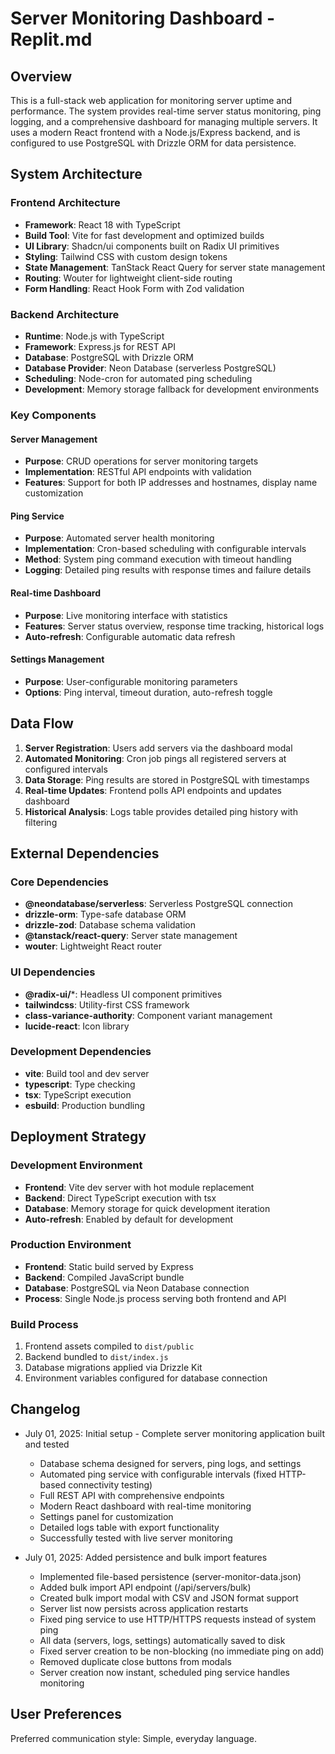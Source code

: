 # Server Monitoring Dashboard - Replit.md

## Overview

This is a full-stack web application for monitoring server uptime and performance. The system provides real-time server status monitoring, ping logging, and a comprehensive dashboard for managing multiple servers. It uses a modern React frontend with a Node.js/Express backend, and is configured to use PostgreSQL with Drizzle ORM for data persistence.

## System Architecture

### Frontend Architecture
- **Framework**: React 18 with TypeScript
- **Build Tool**: Vite for fast development and optimized builds
- **UI Library**: Shadcn/ui components built on Radix UI primitives
- **Styling**: Tailwind CSS with custom design tokens
- **State Management**: TanStack React Query for server state management
- **Routing**: Wouter for lightweight client-side routing
- **Form Handling**: React Hook Form with Zod validation

### Backend Architecture
- **Runtime**: Node.js with TypeScript
- **Framework**: Express.js for REST API
- **Database**: PostgreSQL with Drizzle ORM
- **Database Provider**: Neon Database (serverless PostgreSQL)
- **Scheduling**: Node-cron for automated ping scheduling
- **Development**: Memory storage fallback for development environments

### Key Components

#### Server Management
- **Purpose**: CRUD operations for server monitoring targets
- **Implementation**: RESTful API endpoints with validation
- **Features**: Support for both IP addresses and hostnames, display name customization

#### Ping Service
- **Purpose**: Automated server health monitoring
- **Implementation**: Cron-based scheduling with configurable intervals
- **Method**: System ping command execution with timeout handling
- **Logging**: Detailed ping results with response times and failure details

#### Real-time Dashboard
- **Purpose**: Live monitoring interface with statistics
- **Features**: Server status overview, response time tracking, historical logs
- **Auto-refresh**: Configurable automatic data refresh

#### Settings Management
- **Purpose**: User-configurable monitoring parameters
- **Options**: Ping interval, timeout duration, auto-refresh toggle

## Data Flow

1. **Server Registration**: Users add servers via the dashboard modal
2. **Automated Monitoring**: Cron job pings all registered servers at configured intervals
3. **Data Storage**: Ping results are stored in PostgreSQL with timestamps
4. **Real-time Updates**: Frontend polls API endpoints and updates dashboard
5. **Historical Analysis**: Logs table provides detailed ping history with filtering

## External Dependencies

### Core Dependencies
- **@neondatabase/serverless**: Serverless PostgreSQL connection
- **drizzle-orm**: Type-safe database ORM
- **drizzle-zod**: Database schema validation
- **@tanstack/react-query**: Server state management
- **wouter**: Lightweight React router

### UI Dependencies
- **@radix-ui/***: Headless UI component primitives
- **tailwindcss**: Utility-first CSS framework
- **class-variance-authority**: Component variant management
- **lucide-react**: Icon library

### Development Dependencies
- **vite**: Build tool and dev server
- **typescript**: Type checking
- **tsx**: TypeScript execution
- **esbuild**: Production bundling

## Deployment Strategy

### Development Environment
- **Frontend**: Vite dev server with hot module replacement
- **Backend**: Direct TypeScript execution with tsx
- **Database**: Memory storage for quick development iteration
- **Auto-refresh**: Enabled by default for development

### Production Environment
- **Frontend**: Static build served by Express
- **Backend**: Compiled JavaScript bundle
- **Database**: PostgreSQL via Neon Database connection
- **Process**: Single Node.js process serving both frontend and API

### Build Process
1. Frontend assets compiled to `dist/public`
2. Backend bundled to `dist/index.js`
3. Database migrations applied via Drizzle Kit
4. Environment variables configured for database connection

## Changelog
- July 01, 2025: Initial setup - Complete server monitoring application built and tested
  - Database schema designed for servers, ping logs, and settings
  - Automated ping service with configurable intervals (fixed HTTP-based connectivity testing)
  - Full REST API with comprehensive endpoints
  - Modern React dashboard with real-time monitoring
  - Settings panel for customization
  - Detailed logs table with export functionality
  - Successfully tested with live server monitoring

- July 01, 2025: Added persistence and bulk import features
  - Implemented file-based persistence (server-monitor-data.json)
  - Added bulk import API endpoint (/api/servers/bulk)
  - Created bulk import modal with CSV and JSON format support
  - Server list now persists across application restarts
  - Fixed ping service to use HTTP/HTTPS requests instead of system ping
  - All data (servers, logs, settings) automatically saved to disk
  - Fixed server creation to be non-blocking (no immediate ping on add)
  - Removed duplicate close buttons from modals
  - Server creation now instant, scheduled ping service handles monitoring

## User Preferences

Preferred communication style: Simple, everyday language.